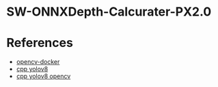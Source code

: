 # SW-ONNXDepth-Calcurater-PX2.0


# References

- [opencv-docker](https://github.com/MatiMoreyra/opencv-docker/tree/master)
- [cpp yolov8](https://github.com/JustasBart/yolov8_CPP_Inference_OpenCV_ONNX/tree/minimalistic)
- [cpp yolov8 opencv](https://github.com/iamstarlee/YOLOv8-ONNXRuntime-CPP)
